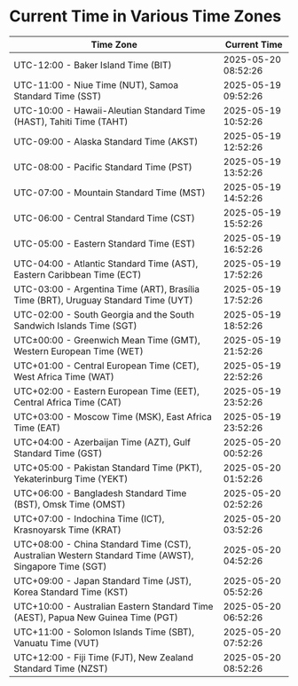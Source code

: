 # Current Time in Various Time Zones

| Time Zone | Current Time |
|-----------|--------------|
| UTC-12:00 - Baker Island Time (BIT) | 2025-05-20 08:52:26 |
| UTC-11:00 - Niue Time (NUT), Samoa Standard Time (SST) | 2025-05-19 09:52:26 |
| UTC-10:00 - Hawaii-Aleutian Standard Time (HAST), Tahiti Time (TAHT) | 2025-05-19 10:52:26 |
| UTC-09:00 - Alaska Standard Time (AKST) | 2025-05-19 12:52:26 |
| UTC-08:00 - Pacific Standard Time (PST) | 2025-05-19 13:52:26 |
| UTC-07:00 - Mountain Standard Time (MST) | 2025-05-19 14:52:26 |
| UTC-06:00 - Central Standard Time (CST) | 2025-05-19 15:52:26 |
| UTC-05:00 - Eastern Standard Time (EST) | 2025-05-19 16:52:26 |
| UTC-04:00 - Atlantic Standard Time (AST), Eastern Caribbean Time (ECT) | 2025-05-19 17:52:26 |
| UTC-03:00 - Argentina Time (ART), Brasília Time (BRT), Uruguay Standard Time (UYT) | 2025-05-19 17:52:26 |
| UTC-02:00 - South Georgia and the South Sandwich Islands Time (SGT) | 2025-05-19 18:52:26 |
| UTC±00:00 - Greenwich Mean Time (GMT), Western European Time (WET) | 2025-05-19 21:52:26 |
| UTC+01:00 - Central European Time (CET), West Africa Time (WAT) | 2025-05-19 22:52:26 |
| UTC+02:00 - Eastern European Time (EET), Central Africa Time (CAT) | 2025-05-19 23:52:26 |
| UTC+03:00 - Moscow Time (MSK), East Africa Time (EAT) | 2025-05-19 23:52:26 |
| UTC+04:00 - Azerbaijan Time (AZT), Gulf Standard Time (GST) | 2025-05-20 00:52:26 |
| UTC+05:00 - Pakistan Standard Time (PKT), Yekaterinburg Time (YEKT) | 2025-05-20 01:52:26 |
| UTC+06:00 - Bangladesh Standard Time (BST), Omsk Time (OMST) | 2025-05-20 02:52:26 |
| UTC+07:00 - Indochina Time (ICT), Krasnoyarsk Time (KRAT) | 2025-05-20 03:52:26 |
| UTC+08:00 - China Standard Time (CST), Australian Western Standard Time (AWST), Singapore Time (SGT) | 2025-05-20 04:52:26 |
| UTC+09:00 - Japan Standard Time (JST), Korea Standard Time (KST) | 2025-05-20 05:52:26 |
| UTC+10:00 - Australian Eastern Standard Time (AEST), Papua New Guinea Time (PGT) | 2025-05-20 06:52:26 |
| UTC+11:00 - Solomon Islands Time (SBT), Vanuatu Time (VUT) | 2025-05-20 07:52:26 |
| UTC+12:00 - Fiji Time (FJT), New Zealand Standard Time (NZST) | 2025-05-20 08:52:26 |
